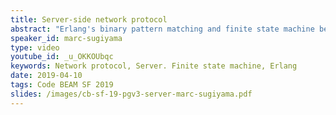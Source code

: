 ```yaml
---
title: Server-side network protocol
abstract: "Erlang's binary pattern matching and finite state machine behaviours make it easy to write network server protocol handlers. At Datometry, we added our own ODBC-driver and corresponding server-side protocol handler to allow our customers to replace ODBC drivers from their previous database vendor. We used Postgres v3 as a starting point. To better understand the protocol, we created a simple server using gen_statem. We'll cover the motivation for building our designing our own network protocol, and the design and implementation details of our prototype server."
speaker_id: marc-sugiyama
type: video
youtube_id: _u_OKKOUbqc
keywords: Network protocol, Server. Finite state machine, Erlang
date: 2019-04-10
tags: Code BEAM SF 2019
slides: /images/cb-sf-19-pgv3-server-marc-sugiyama.pdf
---
```


